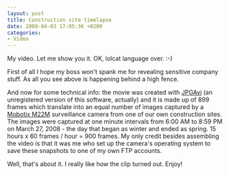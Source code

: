 ```yaml
---
layout: post
title: Construction site timelapse
date: 2008-04-03 17:05:36 +0200
categories:
- Video
---
```

<object type="application/x-shockwave-flash" width="500" height="369" data="http://www.vimeo.com/moogaloop.swf?clip_id=844461&amp;server=www.vimeo.com&amp;fullscreen=1&amp;show_title=1&amp;show_byline=1&amp;show_portrait=0&amp;color=ffffff"><param name="quality" value="best" /><param name="allowfullscreen" value="true" /><param name="scale" value="showAll" /><param name="movie" value="http://www.vimeo.com/moogaloop.swf?clip_id=844461&amp;server=www.vimeo.com&amp;fullscreen=1&amp;show_title=1&amp;show_byline=1&amp;show_portrait=0&amp;color=ffffff" /></object>

My video. Let me show you it. OK, lolcat language over. :-)

First of all I hope my boss won't spank me for revealing sensitive company stuff. As all you see above is happening behind a high fence.

And now for some technical info: the movie was created with <a href="http://www.ndrw.co.uk/">JPGAvi</a> (an unregistered version of this software, actually) and it is made up of 899 frames which translate into an equal number of images captured by a <a href="http://www.mobotix.com/other/products/m22m_camera_series">Mobotix M22M</a> surveillance camera from one of our own construction sites. The images were captured at one minute intervals from 6:00 AM to 8:59 PM on March 27, 2008 - the day that began as winter and ended as spring. 15 hours x 60 frames / hour = 900 frames. My only credit besides assembling the video is that it was me who set up the camera's operating system to save these snapshots to one of my own FTP accounts.

Well, that's about it. I really like how the clip turned out. Enjoy!
